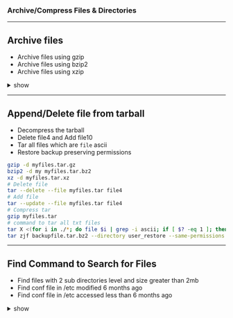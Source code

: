 ### Archive/Compress Files & Directories
---

## Archive files
- Archive files using gzip
- Archive files using bzip2
- Archive files using xzip

<details><summary>show</summary>
<p>

```bash
mkdir test
cd test
touch file0 file1 file2 file3 file4 file5 file6 file7 file8 file9
tar czf myfiles.tar.gz file[0-9]
tar cjf myfiles.tar.bz2 file[0-9]
tar cJf myfiles.tar.xz file[0-9]
```
</p>
</details>

---

## Append/Delete file from tarball
- Decompress the tarball
- Delete file4 and Add file10
- Tar all files which are `file` ascii
- Restore backup preserving permissions
```bash
gzip -d myfiles.tar.gz
bzip2 -d my myfiles.tar.bz2
xz -d myfiles.tar.xz
# Delete file
tar --delete --file myfiles.tar file4
# Add file
tar --update --file myfiles.tar file4
# Compress tar
gzip myfiles.tar
# command to tar all txt files 
tar X <(for i in ./*; do file $i | grep -i ascii; if [ $? -eq 1 ]; then echo ${i:2}; fi; done) -cjf backupfile.tar.bz2 ./*
tar zjf backupfile.tar.bz2 --directory user_restore --same-permissions
```

---

## Find Command to Search for Files
- Find files with 2 sub directories level and size greater than 2mb
- Find conf file in /etc modified 6 months ago
- Find conf file in /etc accessed less than 6 months ago

<details><summary>show</summary>
<p>

```bash
find . -maxdepth 3 -type f -size +2M
find /etc -iname "*.conf" -mtime +180
find /etc -iname "*.conf" -atime -180
```

---
## Set file permission
- Set Octal permission for owner, group, user
- Remove execute permission for all user
- Change ownership of file0 to ubuntu user and group
- Change only the group of file1 to ubuntu

<details><summary>show</summary>
<p>

```bash
chmod 744 file1
chmod a-x file2
chown ubuntu:ubuntu file0
chown :ubuntu file1
```
</p>
</details>

---
